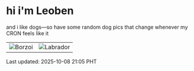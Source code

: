 # hi i'm Leoben

and i like dogs—so have some random dog pics that change whenever my CRON feels like it

|  |  |
|--------|----------|
| ![Borzoi](https://random-dog-vercel.vercel.app/api/random-borzoi?v=1759928750) | ![Labrador](https://random-dog-vercel.vercel.app/api/random-labrador?v=1759928750) |

Last updated: 2025-10-08 21:05 PHT
